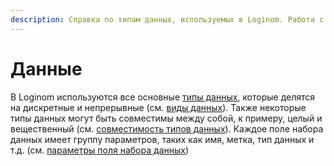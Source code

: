 ```yaml
---
description: Справка по типам данных, используемых в Loginom. Работа с дискретными и непрерывными данными. Совместимость типов данных между собой. Доступные параметры полей наборов данных.
---
```

# Данные

В Loginom используются все основные [типы данных](./datatype.md), которые делятся на дискретные и непрерывные (см. [виды данных](./datakind.md)). Также некоторые типы данных могут быть совместимы между собой, к примеру, целый и вещественный (см. [совместимость типов данных](./compatibility.md)). Каждое поле набора данных имеет группу параметров, таких как имя, метка, тип данных и т.д. (см. [параметры поля набора данных](./datasetfieldfeatures.md))